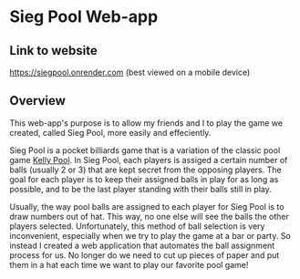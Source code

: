 # Sieg Pool Web-app

## Link to website

https://siegpool.onrender.com (best viewed on a mobile device)

## Overview

This web-app's purpose is to allow my friends and I to play the game we created, called Sieg Pool, more easily and effeciently.

Sieg Pool is a pocket billiards game that is a variation of the classic pool game [Kelly Pool](https://en.wikipedia.org/wiki/Kelly_pool). In Sieg Pool, each players is assiged a certain number of balls (usually 2 or 3) that are kept secret from the opposing players. The goal for each player is to keep their assigned balls in play for as long as possible, and to be the last player standing with their balls still in play.

Usually, the way pool balls are assigned to each player for Sieg Pool is to draw numbers out of hat. This way, no one else will see the balls the other players selected. Unfortunately, this method of ball selection is very inconvenient, especially when we try to play the game at a bar or party. So instead I created a web application that automates the ball assignment process for us. No longer do we need to cut up pieces of paper and put them in a hat each time we want to play our favorite pool game!
